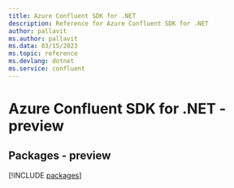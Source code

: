 ```yaml
---
title: Azure Confluent SDK for .NET
description: Reference for Azure Confluent SDK for .NET
author: pallavit
ms.author: pallavit
ms.data: 03/15/2023
ms.topic: reference
ms.devlang: dotnet
ms.service: confluent
---
```

# Azure Confluent SDK for .NET - preview
## Packages - preview
[!INCLUDE [packages](confluent-index.md)]